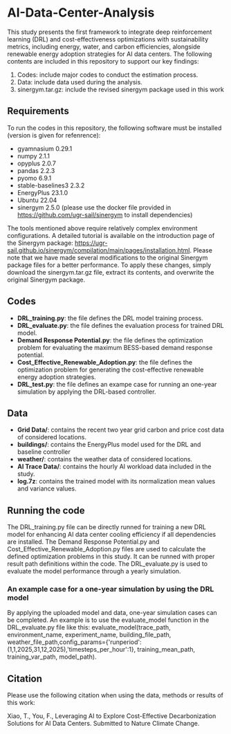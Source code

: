 # AI-Data-Center-Analysis
This study presents the first framework to integrate deep reinforcement learning (DRL) and cost-effectiveness optimizations with sustainability metrics, including energy, water, and carbon efficiencies, alongside renewable energy adoption strategies for AI data centers. The following contents are included in this repository to support our key findings:
1. Codes: include major codes to conduct the estimation process.
2. Data: include data used during the analysis.
3. sinergym.tar.gz: include the revised sinergym package used in this work

## Requirements
To run the codes in this repository, the following software must be installed (version is given for refenrence):
- gyamnasium 0.29.1
- numpy 2.1.1
- opyplus 2.0.7
- pandas 2.2.3
- pyomo 6.9.1
- stable-baselines3 2.3.2
- EnergyPlus 23.1.0
- Ubuntu 22.04
- sinergym 2.5.0 (please use the docker file provided in https://github.com/ugr-sail/sinergym to install dependencies)

The tools mentioned above require relatively complex environment configurations. A detailed tutorial is available on the introduction page of the Sinergym package: https://ugr-sail.github.io/sinergym/compilation/main/pages/installation.html. Please note that we have made several modifications to the original Sinergym package files for a better performance. To apply these changes, simply download the sinergym.tar.gz file, extract its contents, and overwrite the original Sinergym package.

## Codes
- **DRL_training.py**: the file defines the DRL model training process.
- **DRL_evaluate.py**: the file defines the evaluation process for trained DRL model.
- **Demand Response Potential.py**: the file defines the optimization problem for evaluating the maximum BESS-based demand response potential.
- **Cost_Effective_Renewable_Adoption.py**: the file defines the optimization problem for generating the cost-effective renewable energy adoption strategies.
- **DRL_test.py**: the file defines an exampe case for running an one-year simulation by applying the DRL-based controller.

## Data
- **Grid Data/**: contains the recent two year grid carbon and price cost data of considered locations.
- **buildings/**: contains the EnergyPlus model used for the DRL and baseline controller
- **weather/**: contains the weather data of considered locations.
- **AI Trace Data/**: contains the hourly AI workload data included in the study.
- **log.7z**: contains the trained model with its normalization mean values and variance values.

## Running the code
The DRL_training.py file can be directly runned for training a new DRL model for enhancing AI data center cooling efficiency if all dependencies are installed. The Demand Response Potential.py and Cost_Effective_Renewable_Adoption.py files are used to calculate the defined optimization problems in this study. It can be runned with proper result path definitions within the code. The DRL_evaluate.py is used to evaluate the model performance through a yearly simulation.
### An example case for a one-year simulation by using the DRL model
By applying the uploaded model and data, one-year simulation cases can be completed. An example is to use the evaluate_model function in the DRL_evaluate.py file like this: evaluate_model(trace_path, environment_name, experiment_name, building_file_path, weather_file_path,config_params={'runperiod':(1,1,2025,31,12,2025),'timesteps_per_hour':1}, training_mean_path, training_var_path, model_path). 

## Citation
Please use the following citation when using the data, methods or results of this work:

Xiao, T., You, F., Leveraging AI to Explore Cost-Effective Decarbonization Solutions for AI Data Centers. Submitted to Nature Climate Change.



